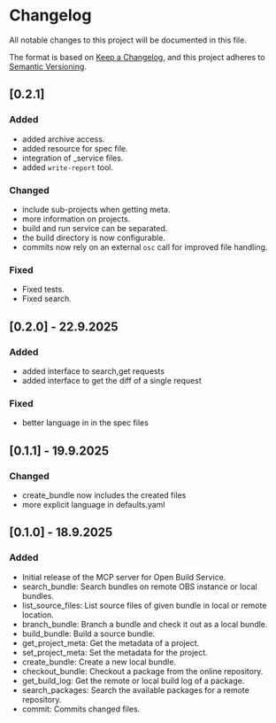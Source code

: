 # Changelog

All notable changes to this project will be documented in this file.

The format is based on [Keep a Changelog](https://keepachangelog.com/en/1.0.0/),
and this project adheres to [Semantic Versioning](https://semver.org/spec/v2.0.0.html).

## [0.2.1]

### Added
- added archive access.
- added resource for spec file.
- integration of _service files.
- added `write-report` tool.

### Changed
- include sub-projects when getting meta.
- more information on projects.
- build and run service can be separated.
- the build directory is now configurable.
- commits now rely on an external `osc` call for improved file handling.


### Fixed
- Fixed tests.
- Fixed search.

## [0.2.0] - 22.9.2025

### Added
- added interface to search,get requests
- added interface to get the diff of a single request

### Fixed
- better language in in the spec files

## [0.1.1] - 19.9.2025

### Changed
- create_bundle now includes the created files
- more explicit language in defaults.yaml

## [0.1.0] - 18.9.2025

### Added

- Initial release of the MCP server for Open Build Service.
- search_bundle: Search bundles on remote OBS instance or local bundles.
- list_source_files: List source files of given bundle in local or remote location.
- branch_bundle: Branch a bundle and check it out as a local bundle.
- build_bundle: Build a source bundle.
- get_project_meta: Get the metadata of a project.
- set_project_meta: Set the metadata for the project.
- create_bundle: Create a new local bundle.
- checkout_bundle: Checkout a package from the online repository.
- get_build_log: Get the remote or local build log of a package.
- search_packages: Search the available packages for a remote repository.
- commit: Commits changed files.
